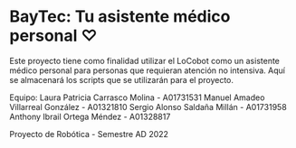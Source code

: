 # BayTec: Tu asistente médico personal ♡
Este proyecto tiene como finalidad utilizar el LoCobot como un asistente médico personal para personas que requieran atención no intensiva.
Aquí se almacenará los scripts que se utilizarán para el proyecto.

Equipo: 
Laura Patricia Carrasco Molina - A01731531
Manuel Amadeo Villarreal González - A01321810
Sergio Alonso Saldaña Millán - A01731958
Anthony Ibrail Ortega Méndez - A01328817

Proyecto de Robótica - Semestre AD 2022
